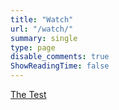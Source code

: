 ```yaml
---
title: "Watch"
url: "/watch/"
summary: single
type: page
disable_comments: true
ShowReadingTime: false
---
```





[The Test](/the-test)